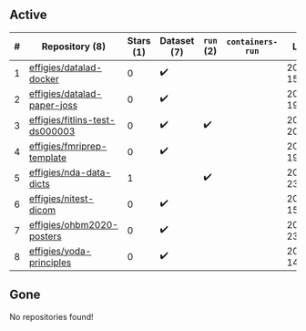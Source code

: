 ## Active
| # | Repository (8) | Stars (1) | Dataset (7) | `run` (2) | `containers-run` | Last Modified |
| --- | --- | --- | --- | --- | --- | --- |
| 1 | [effigies/datalad-docker](https://github.com/effigies/datalad-docker) | 0 | :heavy_check_mark: |  |  | 2021-09-29 15:12:49+00:00 |
| 2 | [effigies/datalad-paper-joss](https://github.com/effigies/datalad-paper-joss) | 0 | :heavy_check_mark: |  |  | 2021-04-08 19:15:05+00:00 |
| 3 | [effigies/fitlins-test-ds000003](https://github.com/effigies/fitlins-test-ds000003) | 0 | :heavy_check_mark: | :heavy_check_mark: |  | 2019-01-24 20:30:15+00:00 |
| 4 | [effigies/fmriprep-template](https://github.com/effigies/fmriprep-template) | 0 | :heavy_check_mark: |  |  | 2023-07-13 19:39:04+00:00 |
| 5 | [effigies/nda-data-dicts](https://github.com/effigies/nda-data-dicts) | 1 |  | :heavy_check_mark: |  | 2025-09-22 23:59:22+00:00 |
| 6 | [effigies/nitest-dicom](https://github.com/effigies/nitest-dicom) | 0 | :heavy_check_mark: |  |  | 2019-11-05 15:58:59+00:00 |
| 7 | [effigies/ohbm2020-posters](https://github.com/effigies/ohbm2020-posters) | 0 | :heavy_check_mark: |  |  | 2020-06-25 23:40:16+00:00 |
| 8 | [effigies/yoda-principles](https://github.com/effigies/yoda-principles) | 0 | :heavy_check_mark: |  |  | 2019-10-03 14:00:54+00:00 |

## Gone
No repositories found!

